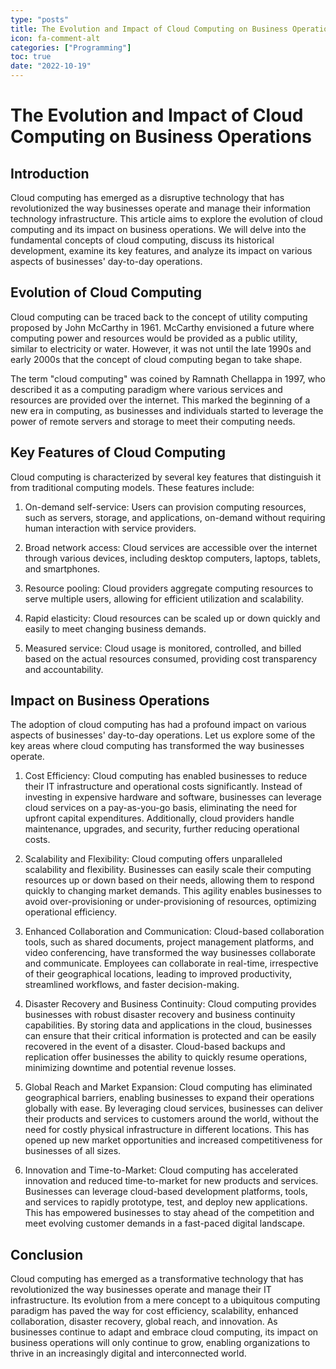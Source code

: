 ```yaml
---
type: "posts"
title: The Evolution and Impact of Cloud Computing on Business Operations
icon: fa-comment-alt
categories: ["Programming"]
toc: true
date: "2022-10-19"
---
```




# The Evolution and Impact of Cloud Computing on Business Operations

## Introduction

Cloud computing has emerged as a disruptive technology that has revolutionized the way businesses operate and manage their information technology infrastructure. This article aims to explore the evolution of cloud computing and its impact on business operations. We will delve into the fundamental concepts of cloud computing, discuss its historical development, examine its key features, and analyze its impact on various aspects of businesses' day-to-day operations.

## Evolution of Cloud Computing

Cloud computing can be traced back to the concept of utility computing proposed by John McCarthy in 1961. McCarthy envisioned a future where computing power and resources would be provided as a public utility, similar to electricity or water. However, it was not until the late 1990s and early 2000s that the concept of cloud computing began to take shape.

The term "cloud computing" was coined by Ramnath Chellappa in 1997, who described it as a computing paradigm where various services and resources are provided over the internet. This marked the beginning of a new era in computing, as businesses and individuals started to leverage the power of remote servers and storage to meet their computing needs.

## Key Features of Cloud Computing

Cloud computing is characterized by several key features that distinguish it from traditional computing models. These features include:

1. On-demand self-service: Users can provision computing resources, such as servers, storage, and applications, on-demand without requiring human interaction with service providers.

2. Broad network access: Cloud services are accessible over the internet through various devices, including desktop computers, laptops, tablets, and smartphones.

3. Resource pooling: Cloud providers aggregate computing resources to serve multiple users, allowing for efficient utilization and scalability.

4. Rapid elasticity: Cloud resources can be scaled up or down quickly and easily to meet changing business demands.

5. Measured service: Cloud usage is monitored, controlled, and billed based on the actual resources consumed, providing cost transparency and accountability.

## Impact on Business Operations

The adoption of cloud computing has had a profound impact on various aspects of businesses' day-to-day operations. Let us explore some of the key areas where cloud computing has transformed the way businesses operate.

1. Cost Efficiency: Cloud computing has enabled businesses to reduce their IT infrastructure and operational costs significantly. Instead of investing in expensive hardware and software, businesses can leverage cloud services on a pay-as-you-go basis, eliminating the need for upfront capital expenditures. Additionally, cloud providers handle maintenance, upgrades, and security, further reducing operational costs.

2. Scalability and Flexibility: Cloud computing offers unparalleled scalability and flexibility. Businesses can easily scale their computing resources up or down based on their needs, allowing them to respond quickly to changing market demands. This agility enables businesses to avoid over-provisioning or under-provisioning of resources, optimizing operational efficiency.

3. Enhanced Collaboration and Communication: Cloud-based collaboration tools, such as shared documents, project management platforms, and video conferencing, have transformed the way businesses collaborate and communicate. Employees can collaborate in real-time, irrespective of their geographical locations, leading to improved productivity, streamlined workflows, and faster decision-making.

4. Disaster Recovery and Business Continuity: Cloud computing provides businesses with robust disaster recovery and business continuity capabilities. By storing data and applications in the cloud, businesses can ensure that their critical information is protected and can be easily recovered in the event of a disaster. Cloud-based backups and replication offer businesses the ability to quickly resume operations, minimizing downtime and potential revenue losses.

5. Global Reach and Market Expansion: Cloud computing has eliminated geographical barriers, enabling businesses to expand their operations globally with ease. By leveraging cloud services, businesses can deliver their products and services to customers around the world, without the need for costly physical infrastructure in different locations. This has opened up new market opportunities and increased competitiveness for businesses of all sizes.

6. Innovation and Time-to-Market: Cloud computing has accelerated innovation and reduced time-to-market for new products and services. Businesses can leverage cloud-based development platforms, tools, and services to rapidly prototype, test, and deploy new applications. This has empowered businesses to stay ahead of the competition and meet evolving customer demands in a fast-paced digital landscape.

## Conclusion

Cloud computing has emerged as a transformative technology that has revolutionized the way businesses operate and manage their IT infrastructure. Its evolution from a mere concept to a ubiquitous computing paradigm has paved the way for cost efficiency, scalability, enhanced collaboration, disaster recovery, global reach, and innovation. As businesses continue to adapt and embrace cloud computing, its impact on business operations will only continue to grow, enabling organizations to thrive in an increasingly digital and interconnected world.